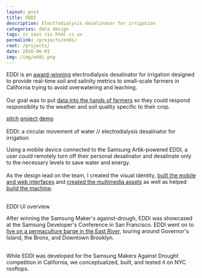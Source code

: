 ```yaml
---
layout: post
title: EDDI
description: Electrodialysis desalinator for irrigation
categories: data design
tags: js sass css html cc ux
permalink: /projects/eddi/
root: /projects/
date: 2016-06-01
img: /img/eddi.png
---
```


EDDI is an <a href="https://news.samsung.com/us/samsung-awards-eddi-iot-developer-team-winner-makers-against-drought-mad-global-challenge-curtis-sasaki/" target="_blank">award-winning</a> electrodialysis desalinator for irrigation designed to provide real-time soil and salinity metrics to small-scale farmers in California trying to avoid overwatering and leaching. 
<br>
<br>
Our goal was to put <a href="{{ site.baseurl }}/img/eddi/EDDI_pitch.pdf" target="_blank">data into the hands of farmers</a> so they could respond responsiblity to the weather and soil quality specific to their crop.

<div class="materials center">
	<a href="{{ site.baseurl }}/img/eddi/EDDI_pitch.pdf" target="_blank" class="post-resource" id="sources">pitch</a>
	<a href="https://www.youtube.com/watch?v=UJFghMIfyXA" target="_blank" class="post-resource" id="sources">project</a>
	<a href="{{ site.baseurl }}/img/eddi/eddi-demo.m4v" target="_blank" class="post-resource" id="sources">demo</a>
</div>


<div class="img_row">
	<img class="col half" src="{{ site.baseurl }}/img/eddi/eddi-waterday-loop.gif" alt="" title="eddi identity"/>
	<img class="col half" src="{{ site.baseurl }}/img/eddi/eddi_product_crop.png" alt="" title="eddi product"/>
</div>
<div class="col three caption">
	EDDI: a circular movement of water // electrodialysis desalinator for irrigation
</div>

Using a mobile device connected to the Samsung Artik-powered EDDI, a user could remotely turn off their personal desalinator and desalinate only to the necessary levels to save water and energy. 
<br>
<br>
As the design lead on the team, I created the visual identity, <a href="https://github.com/water-alchemists" target="_blank">built the mobile and web interfaces</a> and <a href="https://www.youtube.com/watch?v=UJFghMIfyXA" target="_blank">created the multimedia assets</a> as well as helped <a href="https://medium.com/vision-for-tomorrow/one-year-later-how-eddi-went-from-idea-to-game-changing-drought-solution-a8f041cf8b8" target="_blank">build the machine</a>. 

<div class="img_full">
	<img class="col three" src="{{ site.baseurl }}/img/eddi/eddi_ui.png" alt="" title="eddi ui shots"/>
	<img class="col one" src="{{ site.baseurl }}/img/eddi/nav.gif" alt="" title="eddi ui shots"/>
	<img class="col one" src="{{ site.baseurl }}/img/eddi/dashboard.gif" alt="" title="eddi ui shots"/>
	<img class="col one" src="{{ site.baseurl }}/img/eddi/troubleshoot.gif" alt="" title="eddi ui shots"/>
</div>
<div class="col three caption">
	EDDI UI overview
</div>

After winning the Samsung Maker's against-drough, EDDI was showcased at the Samsung Developer's Conference in San Francisco. EDDI went on to <a href="https://medium.com/vision-for-tomorrow/one-year-later-how-eddi-went-from-idea-to-game-changing-drought-solution-a8f041cf8b8" target="_blank">live on a permaculture barge in the East River</a>, touring around Governor's Island, the Bronx, and Downtown Brooklyn.

<div class="img_full">
	<img class="col two" src="{{ site.baseurl }}/img/eddi/build/EDDIam00.jpg" alt="" title="eddi build process"/>
	<img class="col one" src="{{ site.baseurl }}/img/eddi/build/EDDIam06.jpg" alt="" title="eddi build process"/>
</div>
<div class="col three caption">
	While EDDI was developed for the Samsung Makers Against Drought competition in California, we conceptualized, built, and tested it on NYC rooftops.
</div>